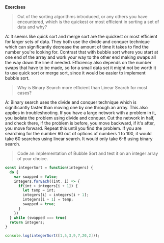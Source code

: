 **Exercises**

> Out of the sorting algorithms introduced, or any others you have encountered, which is the quickest or most efficient in sorting a set of data and why?

A: It seems like quick sort and merge sort are the quickest or most efficient for larger sets of data. They both use the divide and conquer technique which can significantly decrease the amount of time it takes to find the number you're looking for. Contrast that with bubble sort where you start at one end of the array and work your way to the other end making swaps all the way down the line if needed. Efficiency also depends on the number swaps that have to be made, so for a small data set it might not be worth it to use quick sort or merge sort, since it would be easier to implement bubble sort. 

> Why is Binary Search more efficient than Linear Search for most cases?

A: Binary search uses the divide and conquer technique which is significantly faster than moving one by one through an array. This also applies in troubleshooting. If you have a large network with a problem in it, you isolate the problem using divide and conquer. Cut the network in half, and check there, if the problem is before, you move backward, if it's after, you move forward. Repeat this until you find the problem. If you are searching for the number 60 out of options of numbers 1 to 100, it would take 60 searches using linear search. It would only take 6-8 using binary search. 

> Code an implementation of Bubble Sort and test it on an integer array of your choice.

```javascript
const integerSort = function(integers) {
  do {
    var swapped = false;
    integers.forEach((int, i) => {
      if(int > integers[i + 1]) {
        let temp = int;
        integers[i] = integers[i + 1];
        integers[i + 1] = temp;
        swapped = true;
      }
    })
  } while (swapped === true)
  return integers;
}

console.log(integerSort([1,5,3,9,7,20,2]));
```